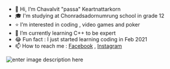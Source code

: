 - 👋 Hi, I’m Chavalvit "passa" Keartnattarkorn
- 🎓 I'm studying at Chonradsadornumrung school in grade 12
- ⭐ I’m interested in coding , video games and poker
- 🚀 I’m currently learning C++ to be expert
- 😂 Fun fact : I just started learning coding in Feb 2021
- 📫 How to reach me : [Facebook](https://www.facebook.com/Chavalvit) , [Instagram](https://www.instagram.com/chavalvit.k/)


![enter image description here](https://media4.giphy.com/media/xUA7bdpLxQhsSQdyog/giphy.gif?cid=790b76113bf5f683f1eca6ef9015eb2f9b26d59b37940aa2&rid=giphy.gif&ct=g)
